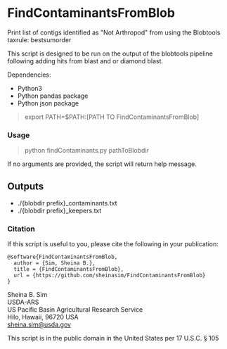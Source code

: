 # FindContaminantsFromBlob 
Print list of contigs identified as "Not Arthropod" from using the Blobtools taxrule: bestsumorder

This script is designed to be run on the output of the blobtools pipeline following adding hits from blast and or diamond blast. 

Dependencies:

* Python3 
* Python pandas package
* Python json package

> export PATH=$PATH:[PATH TO FindContaminantsFromBlob]  

### Usage
  
> python findContaminants.py pathToBlobdir  

If no arguments are provided, the script will return help message.

## Outputs

* ./{blobdir prefix}\_contaminants.txt 
* ./{blobdir prefix}\_keepers.txt 

### Citation

If this script is useful to you, please cite the following in your publication:

```
@software{FindContaminantsFromBlob,
  author = {Sim, Sheina B.},
  title = {FindContaminantsFromBlob},
  url = {https://github.com/sheinasim/FindContaminantsFromBlob}
}
```

Sheina B. Sim  
USDA-ARS  
US Pacific Basin Agricultural Research Service  
Hilo, Hawaii, 96720 USA  
sheina.sim@usda.gov  

This script is in the public domain in the United States per 17 U.S.C. § 105
